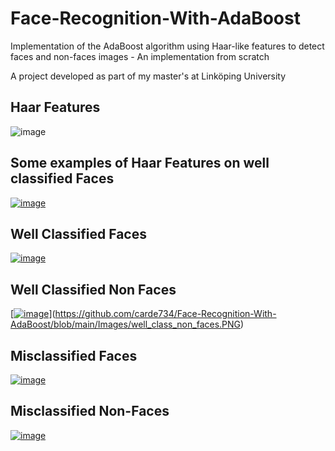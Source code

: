 # Face-Recognition-With-AdaBoost
Implementation of the AdaBoost algorithm using Haar-like features to detect faces and non-faces images - An implementation from scratch

A project developed as part of my master's at Linköping University 

## Haar Features 
![image](https://github.com/carde734/Face-Recognition-With-AdaBoost/assets/90332007/7d914eee-9ed3-46b6-bde5-de67e9f4d8a7)

## Some examples of Haar Features on well classified Faces 
[![image](https://github.com/carde734/Face-Recognition-With-AdaBoost/assets/90332007/0d003ca3-eac7-47f6-af2a-a90ad29aefe2)](https://github.com/carde734/Face-Recognition-With-AdaBoost/blob/main/Images/haar_faces.PNG)

## Well Classified Faces 
[![image](https://github.com/carde734/Face-Recognition-With-AdaBoost/assets/90332007/b4ed6077-e369-4a13-9ba2-3af3406f7461)](https://github.com/carde734/Face-Recognition-With-AdaBoost/blob/main/Images/well_class_faces.PNG)


## Well Classified Non Faces 
[[![image](https://github.com/carde734/Face-Recognition-With-AdaBoost/assets/90332007/b4ed6077-e369-4a13-9ba2-3af3406f7461)](https://github.com/carde734/Face-Recognition-With-AdaBoost/blob/main/Images/well_class_faces.PNG)](https://github.com/carde734/Face-Recognition-With-AdaBoost/blob/main/Images/well_class_non_faces.PNG)

## Misclassified Faces 
[![image](https://github.com/carde734/Face-Recognition-With-AdaBoost/assets/90332007/076f2392-ff58-4323-a901-ac48a19a50fc)](https://github.com/carde734/Face-Recognition-With-AdaBoost/blob/main/Images/misclass_faces.PNG)

## Misclassified Non-Faces 
[![image](https://github.com/carde734/Face-Recognition-With-AdaBoost/assets/90332007/aa919c5e-310a-471c-9011-322ef2aa8a04)](https://github.com/carde734/Face-Recognition-With-AdaBoost/blob/main/Images/misclass_non_faces.PNG)


